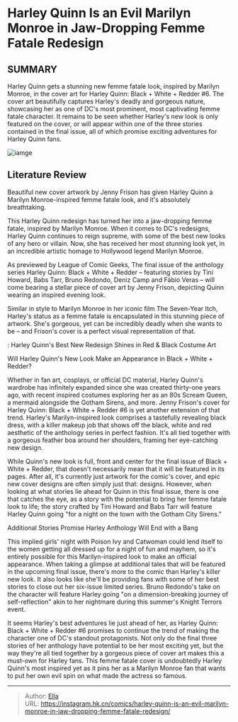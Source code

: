 # Harley Quinn Is an Evil Marilyn Monroe in Jaw-Dropping Femme Fatale Redesign


## SUMMARY 



  Harley Quinn gets a stunning new femme fatale look, inspired by Marilyn Monroe, in the cover art for Harley Quinn: Black &#43; White &#43; Redder #6.   The cover art beautifully captures Harley&#39;s deadly and gorgeous nature, showcasing her as one of DC&#39;s most prominent, most captivating femme fatale character.   It remains to be seen whether Harley&#39;s new look is only featured on the cover, or will appear within one of the three stories contained in the final issue, all of which promise exciting adventures for Harley Quinn fans.  

![iamge](https://static1.srcdn.com/wordpress/wp-content/uploads/2023/11/harley-quinn-and-marilyn-monroe.jpg)

## Literature Review

Beautiful new cover artwork by Jenny Frison has given Harley Quinn a Marilyn Monroe-inspired femme fatale look, and it&#39;s absolutely breathtaking.




This Harley Quinn redesign has turned her into a jaw-dropping femme fatale, inspired by Marilyn Monroe. When it comes to DC&#39;s redesigns, Harley Quinn continues to reign supreme, with some of the best new looks of any hero or villain. Now, she has received her most stunning look yet, in an incredible artistic homage to Hollywood legend Marilyn Monroe.




As previewed by League of Comic Geeks, The final issue of the anthology series Harley Quinn: Black &#43; White &#43; Redder – featuring stories by Tini Howard, Babs Tarr, Bruno Redondo, Deniz Camp and Fábio Veras – will come bearing a stellar piece of cover art by Jenny Frison, depicting Quinn wearing an inspired evening look.



          

Similar in style to Marilyn Monroe in her iconic film The Seven-Year Itch, Harley&#39;s status as a femme fatale is encapsulated in this stunning piece of artwork. She&#39;s gorgeous, yet can be incredibly deadly when she wants to be – and Frison&#39;s cover is a perfect visual representation of that.

 : Harley Quinn&#39;s Best New Redesign Shines in Red &amp; Black Costume Art


 Will Harley Quinn&#39;s New Look Make an Appearance in Black &#43; White &#43; Redder? 


          




Whether in fan art, cosplays, or official DC material, Harley Quinn&#39;s wardrobe has infinitely expanded since she was created thirty-one years ago, with recent inspired costumes exploring her as an 80s Scream Queen, a mermaid alongside the Gotham Sirens, and more. Jenny Frison&#39;s cover for Harley Quinn: Black &#43; White &#43; Redder #6 is yet another extension of that trend. Harley&#39;s Marilyn-inspired look comprises a tastefully revealing black dress, with a killer makeup job that shows off the black, white and red aesthetic of the anthology series in perfect fashion. It&#39;s all tied together with a gorgeous feather boa around her shoulders, framing her eye-catching new design.

While Quinn&#39;s new look is full, front and center for the final issue of Black &#43; White &#43; Redder, that doesn&#39;t necessarily mean that it will be featured in its pages. After all, it&#39;s currently just artwork for the comic&#39;s cover, and epic new cover designs are often simply just that: designs. However, when looking at what stories lie ahead for Quinn in this final issue, there is one that catches the eye, as a story with the potential to bring her femme fatale look to life; the story crafted by Tini Howard and Babs Tarr will feature Harley Quinn going &#34;for a night on the town with the Gotham City Sirens.&#34;






 Additional Stories Promise Harley Anthology Will End with a Bang 
          

This implied girls&#39; night with Poison Ivy and Catwoman could lend itself to the women getting all dressed up for a night of fun and mayhem, so it&#39;s entirely possible for this Marilyn-inspired look to make an official appearance. When taking a glimpse at additional tales that will be featured in the upcoming final issue, there&#39;s more to the comic than Harley&#39;s killer new look. It also looks like she&#39;ll be providing fans with some of her best stories to close out her six-issue limited series. Bruno Redondo&#39;s take on the character will feature Harley going &#34;on a dimension-breaking journey of self-reflection&#34; akin to her nightmare during this summer&#39;s Knight Terrors event.

It seems Harley&#39;s best adventures lie just ahead of her, as Harley Quinn: Black &#43; White &#43; Redder #6 promises to continue the trend of making the character one of DC&#39;s standout protagonists. Not only do the final three stories of her anthology have potential to be her most exciting yet, but the way they&#39;re all tied together by a gorgeous piece of cover art makes this a must-own for Harley fans. This femme fatale cover is undoubtedly Harley Quinn&#39;s most inspired yet as it pins her as a Marilyn Monroe fan that wants to put her own evil spin on what made the actress so famous.






---

> Author: [Ella](https://instagram.hk.cn/)  
> URL: https://instagram.hk.cn/comics/harley-quinn-is-an-evil-marilyn-monroe-in-jaw-dropping-femme-fatale-redesign/  

